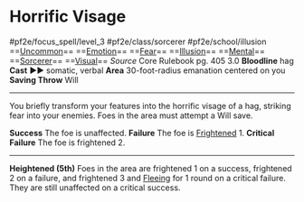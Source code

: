 # Horrific Visage
#pf2e/focus_spell/level_3 #pf2e/class/sorcerer #pf2e/school/illusion 
==[Uncommon](Uncommon.md)== ==[Emotion](Emotion.md)== ==[Fear](Fear.md)== ==[Illusion](Illusion.md)== ==[Mental](Mental.md)== ==[Sorcerer](Sorcerer.md)== ==[Visual](Visual.md)==
*Source* Core Rulebook pg. 405 3.0
**Bloodline** hag
**Cast** ►► somatic, verbal
**Area** 30-foot-radius emanation centered on you
**Saving Throw** Will

---
You briefly transform your features into the horrific visage of a hag, striking fear into your enemies. Foes in the area must attempt a Will save.

**Success** The foe is unaffected.
**Failure** The foe is [Frightened](Frightened.md) 1.
**Critical Failure** The foe is frightened 2.

<hr>

**Heightened (5th)** Foes in the area are frightened 1 on a 
success, frightened 2 on a failure, and frightened 3 and [Fleeing](Fleeing.md) for 1 round on a critical failure. They are still unaffected on a critical success.